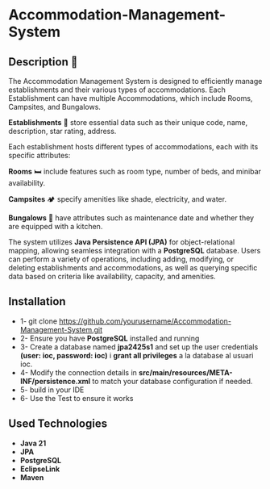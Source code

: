 # Accommodation-Management-System

## Description 🏨
The Accommodation Management System is designed to efficiently manage establishments and their various types of accommodations. Each Establishment can have multiple Accommodations, which include Rooms, Campsites, and Bungalows.

**Establishments** 🏨 store essential data such as their unique code, name, description, star rating, address.

Each establishment hosts different types of accommodations, each with its specific attributes:

**Rooms** 🛏️ include features such as room type, number of beds, and minibar availability.

**Campsites** 🏕️ specify amenities like shade, electricity, and water.

**Bungalows** 🏡 have attributes such as maintenance date and whether they are equipped with a kitchen.

The system utilizes **Java Persistence API (JPA)** for object-relational mapping, allowing seamless integration with a **PostgreSQL** database. Users can perform a variety of operations, including adding, modifying, or deleting establishments and accommodations, as well as querying specific data based on criteria like availability, capacity, and amenities.

## Installation
* 1- git clone https://github.com/yourusername/Accommodation-Management-System.git
* 2- Ensure you have **PostgreSQL** installed and running
* 3- Create a database named **jpa2425s1** and set up the user credentials **(user: ioc, password: ioc)** i **grant all privileges** a la database al usuari ioc.
* 4- Modify the connection details in **src/main/resources/META-INF/persistence.xml** to match your database configuration if needed.
* 5- build in your IDE
* 6- Use the Test to ensure it works

## Used Technologies
* **Java 21**
* **JPA**
* **PostgreSQL**
* **EclipseLink**
* **Maven**

